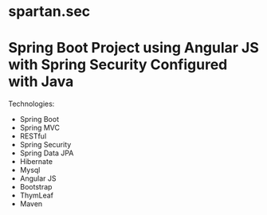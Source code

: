 # spartan.sec

# Spring Boot Project using Angular JS with Spring Security Configured with Java 

Technologies:
- Spring Boot
- Spring MVC
- RESTful
- Spring Security
- Spring Data JPA
- Hibernate
- Mysql 
- Angular JS
- Bootstrap
- ThymLeaf
- Maven
